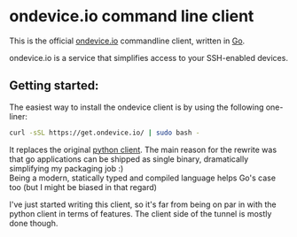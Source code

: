 ondevice.io command line client
===============================

This is the official [ondevice.io][ondevice.io] commandline client, written in [Go][go].

ondevice.io is a service that simplifies access to your SSH-enabled devices.


## Getting started:

The easiest way to install the ondevice client is by using the following one-liner:

```sh
curl -sSL https://get.ondevice.io/ | sudo bash -
``` 






It replaces the original [python client][pyClient]. The main reason for the rewrite was
that go applications can be shipped as single binary, dramatically simplifying my
packaging job :)  
Being a modern, statically typed and compiled language helps Go's case too
(but I might be biased in that regard)

I've just started writing this client, so it's far from being on par in with the python
client in terms of features. The client side of the tunnel is mostly done though.

[ondevice.io]: https://ondevice.io/
[go]: https://golang.org
[pyClient]: https://github.com/ondevice/ondevice-client/
